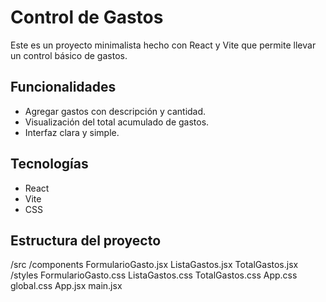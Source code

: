 # Control de Gastos

Este es un proyecto minimalista hecho con React y Vite que permite llevar un control básico de gastos.

## Funcionalidades

- Agregar gastos con descripción y cantidad.
- Visualización del total acumulado de gastos.
- Interfaz clara y simple.

## Tecnologías

- React
- Vite
- CSS

## Estructura del proyecto

/src /components FormularioGasto.jsx ListaGastos.jsx TotalGastos.jsx 
/styles FormularioGasto.css ListaGastos.css TotalGastos.css App.css global.css
 App.jsx main.jsx